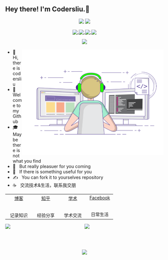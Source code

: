 <!--
**codersliu** is a ✨ _special_ ✨ repository because its `README.md` (this file) appears on your GitHub profile.

Here are some ideas to get you started:

- 🔭 I’m currently working on ...
- 🌱 I’m currently learning ...
- 👯 I’m looking to collaborate on ...
- 🤔 I’m looking for help with ...
- 💬 Ask me about ...
- 📫 How to reach me: ...
- 😄 Pronouns: ...
- ⚡ Fun fact: ...
  -->

<h2> Hey there! I'm Codersliu.👋</h2>

<p align = "center">
  <img src = "https://github-readme-stats.vercel.app/api?username=codersliu&count_private=true&show_icons=true&theme=tokyonight&line_height=27">
  <img src = "https://github-readme-stats.vercel.app/api/top-langs/?username=codersliu&theme=tokyonight">
</p>

<p align = "center">
<a href="https://github.com/codersliu/codersliu.github.io">
  <img align="center" src="https://github-readme-stats.vercel.app/api/pin/?username=codersliu&repo=codersliu.github.io&theme=tokyonight" />
</a>
<a href="https://github.com/codersliu/springboot05-mybatis">
  <img align="center" src="https://github-readme-stats.vercel.app/api/pin/?username=codersliu&repo=springboot05-mybatis&theme=tokyonight" />
</a>
<a href="https://github.com/codersliu/springboot03-manasys">
  <img align="center" src="https://github-readme-stats.vercel.app/api/pin/?username=codersliu&repo=springboot03-manasys&theme=tokyonight" />
</a>
<a href="https://github.com/codersliu/springboot04-jdbcLearning">
  <img align="center" src="https://github-readme-stats.vercel.app/api/pin/?username=codersliu&repo=springboot04-jdbcLearning&theme=tokyonight" />
</a>
</p>
<p align = "center">
 <img src="https://activity-graph.herokuapp.com/graph?username=codersliu&theme=redical">
</p>

<img align="right" alt="GIF" src="https://raw.githubusercontent.com/devSouvik/devSouvik/master/gif3.gif" width="450"/>

- 🔭 &nbsp; Hi, there is codersliu
- 🤔 &nbsp; Welcome to my Github
- 🎓 &nbsp; Maybe there is not what you find
- 💼 &nbsp; But really pleasuer for you coming
- 🌱 &nbsp; If there is something useful for you
- ✍️ &nbsp; You can fork it to yourselves repository
- ☕ &nbsp; 交流技术&生活，联系我交朋

<table>
  <tbody>
    <tr valign="top">
      <td width="23%" align="center">
       <a href="https://shunliu.xyz">博客</a>
       <br><br><br>
       记录知识
      </td>
      <td width="23%" align="center">
       <a href="https://www.zhihu.com/people/carraysliu">知乎</a>
       <br><br><br>
       经验分享
     </td>
     <td width="23%" align="center">
       <a href="https://scholar.google.com/citations?user=7DX13loAAAAJ&hl=en">学术</a>
      <br><br><br>
       学术交流
     </td>
      <td width="23%" align="center">
       <a href="https://www.facebook.com/profile.php?id=100047943871708">Facebook</a>
       <br><br><br>
       日常生活
     </td>
    </tr>
  </tbody>
</table>

<p align = "center">
  <img align = "left" src = "https://github-readme-streak-stats.herokuapp.com/?user=codersliu&theme=tokyonight" width="45%">
  <img align = "right" src = "https://github-profile-trophy.vercel.app/?username=codersliu&theme=tokyonight" width="50%" >
</p>

<br><br><br><br>

<p align = "center" >
  <img src = "https://komarev.com/ghpvc/?username=codersliu" >
</p>

